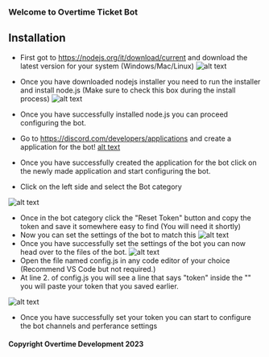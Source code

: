 ### Welcome to Overtime Ticket Bot ###

## Installation ##
- First got to https://nodejs.org/it/download/current and download the latest version for your system (Windows/Mac/Linux)
![alt text](https://i.imgur.com/LGkhWvH.png)
- Once you have downloaded nodejs installer you need to run the installer and install node.js (Make sure to check this box during the install process) 
![alt text](https://i.imgur.com/eU1mqQG.png) 
- Once you have successfully installed node.js you can proceed configuring the bot.
- Go to https://discord.com/developers/applications and create a application for the bot!
[alt text](https://i.imgur.com/oT2cyYH.png)

- Once you have successfully created the application for the bot click on the newly made application and start configuring the bot.
- Click on the left side and select the Bot category

![alt text](https://i.imgur.com/hz7v4rt.png)
- Once in the bot category click the "Reset Token" button and copy the token and save it somewhere easy to find (You will need it shortly)
- Now you can set the settings of the bot to match this
![alt text](https://i.imgur.com/58M1Dif.png)
- Once you have successfully set the settings of the bot you can now head over to the files of the bot.
![alt text](https://i.imgur.com/OxhH0KP.png)
- Open the file named config.js in any code editor of your choice (Recommend VS Code but not required.)
- At line 2. of config.js you will see a line that says "token" inside the "" you will paste your token that you saved earlier.

![alt text](https://i.imgur.com/R7KyJqp.png)
- Once you have successfully set your token you can start to configure the bot channels and perferance settings



#### Copyright Overtime Development 2023 ####
